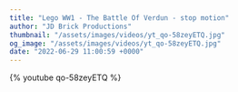 ```yaml
---
title: "Lego WW1 - The Battle Of Verdun - stop motion"
author: "JD Brick Productions"
thumbnail: "/assets/images/videos/yt_qo-58zeyETQ.jpg"
og_image: "/assets/images/videos/yt_qo-58zeyETQ.jpg"
date: "2022-06-29 11:00:59 +0000"
---
```


{% youtube qo-58zeyETQ %}